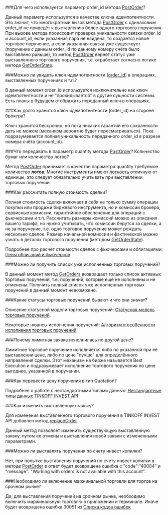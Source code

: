 ###Для чего используется параметр order_id метода [PostOrder](/investAPI/orders#postorder)?

Данный параметр используется в качестве ключа идемпотентности. Это значит, что многократный вызов метода
[PostOrder](/investAPI/orders#postorder) с одинаковым order_id не приведёт к выставлению более одного
торгового поручения. 
При вызове метода происходит проверка уникальности связки order_id и account_id, если указанная пара не найдена,
то создаётся новое торговое поручение, а если указанная связка уже существует (поручение с данным order_id по
данному номеру счёта было выставлено раньше), то метод [PostOrder](/investAPI/orders#postorder) вернёт статус
уже выставленного торгового поручения, т.е. отработает согласно логике метода [GetOrderState](/investAPI/orders#getorderstate).

###Можно ли увидеть ключ идемпотентности ([order_id](/investAPI/orders#postorderrequest)) в операциях, выставленных поручениях и т.п.?

В данный момент order_id используется исключительно как ключ идемпотентности и не "прокидывается" в другие сущности системы.
Есть планы в будущем отображать переданный ключ в операциях.

###Как долго хранится ключ идемпотентности (order_id) на стороне брокера?

Ключ хранится бессрочно, но пока никаких гарантий его сохранности дать не можем (механизм вероятно будет 
пересматриваться). Пока подразумевается полная уникальность переданного order_id в разрезе номера счёта (account_id).

###Что передавать в параметр quantity метода [PostOrder](/investAPI/orders#postorder)? Количество бумаг или количество лотов?

Метод [PostOrder](/investAPI/orders#postorder) принимает в качестве параметра quantity требуемое количество **лотов**.
Многие инструменты имеют [лотность](/investAPI/glossary#lot) отличную от единицы, это следует обязательно учитывать
при выставлении торговых поручений. 

###Как рассчитать полную стоимость сделки? 

Полная стоимость сделки включает в себя не только сумму операции покупки или продажи биржевого инструмента,
но и комиссии брокера, сервисные комиссии, гарантийное обеспечение для операций с фьючерсами и т.п. 
Рассчитать размеры комиссий можно из описания вашего тарифа, но нужно учитывать, что комиссии берутся за
сделки, а не за поручение, т.е. одно торговое поручение может рождать несколько сделок. Размер начальной
комиссии и фактической можно узнать в деталях торгового поручения (методом [GetOrderState](/investAPI/orders#getorderstate)).

Подробнее про расчёт стоимости сделок с фьючерсами и облигациями: 
[Цены облигаций и фьючерсов](/investAPI/faq#_5).

###Можно ли получить список уже исполненных торговых поручений? 

В данный момент метод [GetOrders](/investAPI/orders#getorders) возвращает только список активных торговых
поручений, т.е. поручений, которые ещё не исполнены и не отменены. Получить полный список уже исполненных
торговых поручений в данный момент невозможно. 

###Какие статусы торговых поручений бывают и что они значат? 

Описание статусной модели торговых поручений: [Статусная модель торговых поручений](/investAPI/head-orders#_2).

Некоторые нюансы исполнения поручений: [Алгоритм и особенности исполнения торговых поручений](/investAPI/orders_details/).

###Почему лимитная заявка исполнилась по другой цене? 

Лимитное торговое поручение исполняется либо по указанной при её выставлении цене, либо по цене "лучше"
для определённого направления сделки. Этот механизм на бирже называется Best Execution и подразумевает
исполнение торгового поручения по цене выгоднее, указанной в поручении. 

###Как перевести цену поручения в тип Quotation? 

Подробнее о работе с нестандартными типами данных: [Нестандартные типы данных TINKOFF INVEST API](/investAPI/faq_custom_types/)


###Как изменить выставленную заявку?

Для изменения выставленного торгового поручения в TINKOFF INVEST API добавлен метод [replaceOrder](/investAPI/orders#replaceorder).

Данный метод позволяет изменить существующую выставленную заявку, путем ее отмены и выставления новой заявки с измененными параметрами.

###Можно ли выставлять поручения по счету инвест копилки?    

Нет, при попытке выставления поручений по счету инвест копилки в методе [PostOrder](/investAPI/orders#postorder) в ответ
будет возвращена ошибка с "code":"40004" и "message": "Working with orders is not available with this account". 

###Необходимо ли включение маржинальной торговли для торгов на срочном рынке?

Да, для выставления поручений на срочном рынке, необходимо включить маржинальную торговлю в приложении и терминале.
Иначе будет возвращена ошибка 30051 из [Списка кодов ошибок](https://tinkoff.github.io/investAPI/errors/)